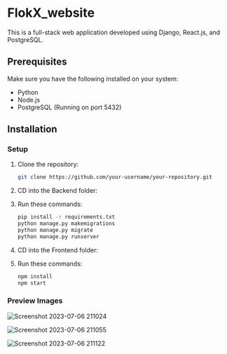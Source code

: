 
# FlokX_website

This is a full-stack web application developed using Django, React.js, and PostgreSQL.

## Prerequisites

Make sure you have the following installed on your system:

- Python 
- Node.js 
- PostgreSQL (Running on port 5432)

## Installation

### Setup

1. Clone the repository:

   ```bash
   git clone https://github.com/your-username/your-repository.git

2. CD into the Backend folder:

3. Run these commands:
   ```bash
   pip install -r requirements.txt
   python manage.py makemigrations
   python manage.py migrate
   python manage.py runserver

4. CD into the Frontend folder:

5. Run these commands:
   ```bash
   npm install
   npm start

### Preview Images
   
![Screenshot 2023-07-06 211024](https://github.com/kaushik0x7d2/FlokX_website/assets/59192563/e8b247f0-aa04-4440-8611-adeccd891a75)

![Screenshot 2023-07-06 211055](https://github.com/kaushik0x7d2/FlokX_website/assets/59192563/51329873-6c32-418b-8977-ba1febba270d)

![Screenshot 2023-07-06 211122](https://github.com/kaushik0x7d2/FlokX_website/assets/59192563/aa5ca722-f38b-49d7-8dea-c1b4be4ba0fd)

